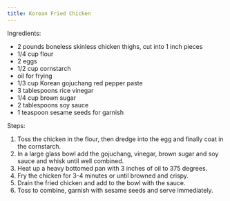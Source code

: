 ```yaml
---
title: Korean Fried Chicken
---
```


Ingredients:
- 2 pounds boneless skinless chicken thighs, cut into 1 inch pieces
- 1/4 cup flour
- 2 eggs
- 1/2 cup cornstarch
- oil for frying
- 1/3 cup Korean gojuchang red pepper paste
- 3 tablespoons rice vinegar
- 1/4 cup brown sugar
- 2 tablespoons soy sauce
- 1 teaspoon sesame seeds for garnish

Steps:
1) Toss the chicken in the flour, then dredge into the egg and finally coat in the cornstarch.
2) In a large glass bowl add the gojuchang, vinegar, brown sugar and soy sauce and whisk until well combined.
3) Heat up a heavy bottomed pan with 3 inches of oil to 375 degrees.
4) Fry the chicken for 3-4 minutes or until browned and crispy.
5) Drain the fried chicken and add to the bowl with the sauce.
6) Toss to combine, garnish with sesame seeds and serve immediately.
